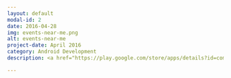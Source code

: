 ```yaml
---
layout: default
modal-id: 2
date: 2016-04-28
img: events-near-me.png
alt: events-near-me
project-date: April 2016
category: Android Development
description: <a href="https://play.google.com/store/apps/details?id=com.me.events.near">Events Near Me!</a> Find all Public Events near you and in any other place around the earth!

---
```

